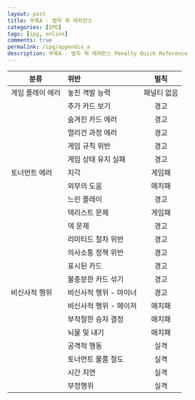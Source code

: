 ```yaml
---
layout: post
title: 부록A - 벌칙 퀵 레퍼런스
categories: [IPG]
tags: [ipg, online]
comments: true
permalink: /ipg/appendix_a
description: 부록A - 벌칙 퀵 레퍼런스 Penalty Quick Reference
---
```


| 분류             |          위반          |     벌칙    |
|------------------|:----------------------|:-----------:|
| 게임 플레이 에러 | 놓친 격발 능력         | 패널티 없음 |
|                  | 추가 카드 보기         | 경고        |
|                  | 숨겨진 카드 에러       | 경고        |
|                  | 멀리건 과정 에러       | 경고        |
|                  | 게임 규칙 위반         | 경고        |
|                  | 게임 상태 유지 실패    | 경고        |
| 토너먼트 에러    | 지각                   | 게임패      |
|                  | 외부의 도움            | 매치패      |
|                  | 느린 플레이            | 경고        |
|                  | 덱리스트 문제          | 게임패      |
|                  | 덱 문제                | 경고        |
|                  | 리미티드 절차 위반     | 경고        |
|                  | 의사소통 정책 위반     | 경고        |
|                  | 표시된 카드            | 경고        |
|                  | 불충분한 카드 섞기     | 경고        |
| 비신사적 행위    | 비신사적 행위 - 마이너 | 경고        |
|                  | 비신사적 행위 - 메이저 | 매치패      |
|                  | 부적절한 승자 결정     | 매치패      |
|                  | 뇌물 및 내기           | 매치패      |
|                  | 공격적 행동            | 실격        |
|                  | 토너먼트 물품 절도     | 실격        |
|                  | 시간 지연              | 실격        |
|                  | 부정행위               | 실격        |